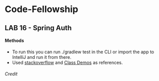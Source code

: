 # Code-Fellowship



## LAB 16 - Spring Auth


#### Methods

* To run this you can run ./gradlew test in the CLI or import the app to IntelliJ and run it from there.
* Used <a href=https://stackoverflow.com/questions/7428039/java-constructor-method-with-optional-parameters>stackoverflow</a> and <a href=https://github.com/codefellows/seattle-java-401d7/tree/master/class-06>Class Demos</a> as references.

###### Credit


